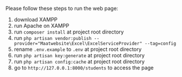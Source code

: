 Please follow these steps to run the web page:
1. download XAMPP
2. run Apache on XAMPP
3. run `composer install` at project root directory
4. run `php artisan vendor:publish --provider="Maatwebsite\Excel\ExcelServiceProvider" --tag=config`
5. rename `.env.example` to `.env` at project root directory
6. run `php artisan key:generate` at project root directory
7. run `php artisan config:cache` at project root directory
8. go to `http://127.0.0.1:8000/students` to access the page

